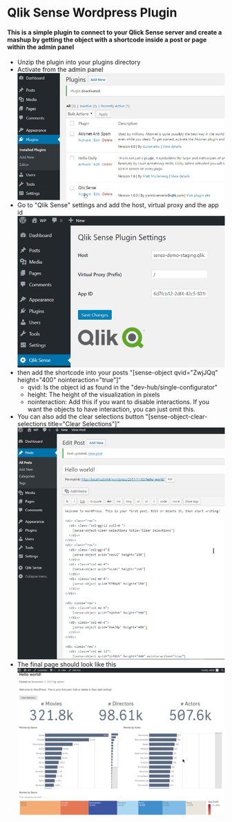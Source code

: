 # Qlik Sense Wordpress Plugin

#### This is a simple plugin to connect to your Qlick Sense server and create a mashup by getting the object with a shortcode inside a post or page within the admin panel

- Unzip the plugin into your plugins directory
- Activate from the admin panel
![Qlik Sense - Activate](/Activate.png?raw=true "Qlik Sense - Activate")
- Go to "Qlik Sense" settings and add the host, virtual proxy and the app id
![Qlik Sense - Settings](/Settings.png?raw=true "Qlik Sense - Settings")
- then add the shortcode into your posts "[sense-object qvid="ZwjJQq" height="400" nointeraction="true"]"
    - qvid: Is the object id as found in the "dev-hub/single-configurator"
    - height: The height of the visualization in pixels
    - nointeraction: Add this if you want to disable interactions. If you want the objects to have interaction, you can just omit this.
- You can also add the clear selections button "[sense-object-clear-selections title="Clear Selections"]"
![Qlik Sense - Edit Post](/EditPost2.png?raw=true "Qlik Sense - Edit Post")
- The final page should look like this
![Qlik Sense - Hello World](/Helloworld.png?raw=true "Qlik Sense - Hello World")
